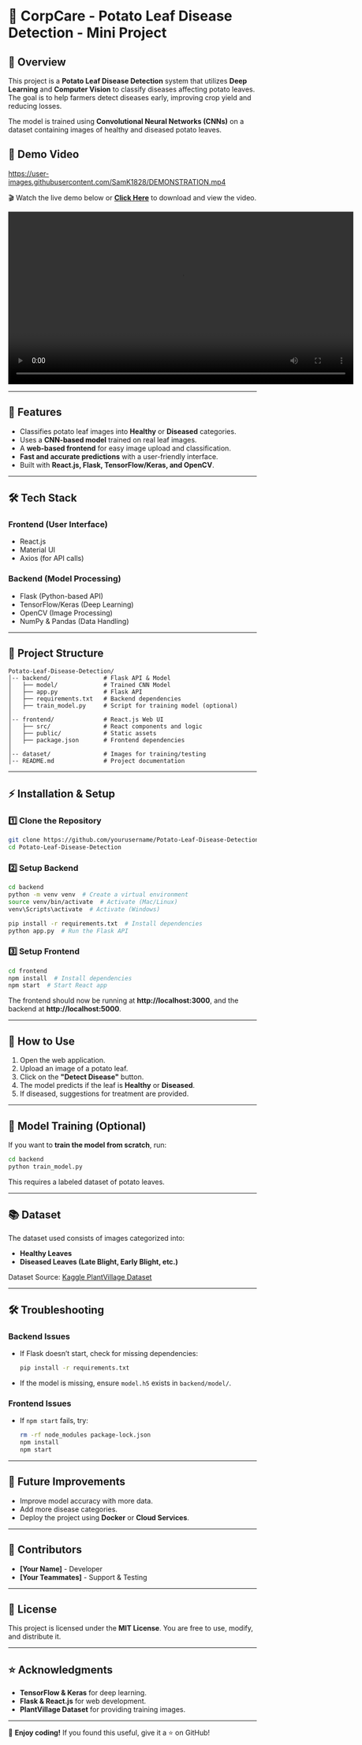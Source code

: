 # 🍃 CorpCare - Potato Leaf Disease Detection - Mini Project

## 📌 Overview
This project is a **Potato Leaf Disease Detection** system that utilizes **Deep Learning** and **Computer Vision** to classify diseases affecting potato leaves. The goal is to help farmers detect diseases early, improving crop yield and reducing losses.

The model is trained using **Convolutional Neural Networks (CNNs)** on a dataset containing images of healthy and diseased potato leaves.

## 🎥 Demo Video  
https://user-images.githubusercontent.com/SamK1828/DEMONSTRATION.mp4

🎬 Watch the live demo below or **[Click Here](demo_video/DEMONSTRATION.mp4)** to download and view the video.  

<video width="700" controls>
  <source src="screenshots/demo.mp4" type="video/mp4">
  Your browser does not support the video tag.
</video>

---

## 🚀 Features
- Classifies potato leaf images into **Healthy** or **Diseased** categories.
- Uses a **CNN-based model** trained on real leaf images.
- A **web-based frontend** for easy image upload and classification.
- **Fast and accurate predictions** with a user-friendly interface.
- Built with **React.js, Flask, TensorFlow/Keras, and OpenCV**.

---

## 🛠️ Tech Stack
### **Frontend (User Interface)**
- React.js
- Material UI
- Axios (for API calls)

### **Backend (Model Processing)**
- Flask (Python-based API)
- TensorFlow/Keras (Deep Learning)
- OpenCV (Image Processing)
- NumPy & Pandas (Data Handling)

---

## 📂 Project Structure
```
Potato-Leaf-Disease-Detection/
│-- backend/               # Flask API & Model
│   ├── model/             # Trained CNN Model
│   ├── app.py             # Flask API
│   ├── requirements.txt   # Backend dependencies
│   ├── train_model.py     # Script for training model (optional)
│
│-- frontend/              # React.js Web UI
│   ├── src/               # React components and logic
│   ├── public/            # Static assets
│   ├── package.json       # Frontend dependencies
│
│-- dataset/               # Images for training/testing
│-- README.md              # Project documentation
```

---

## ⚡ Installation & Setup

### **1️⃣ Clone the Repository**
```sh
git clone https://github.com/yourusername/Potato-Leaf-Disease-Detection.git
cd Potato-Leaf-Disease-Detection
```

### **2️⃣ Setup Backend**
```sh
cd backend
python -m venv venv  # Create a virtual environment
source venv/bin/activate  # Activate (Mac/Linux)
venv\Scripts\activate  # Activate (Windows)

pip install -r requirements.txt  # Install dependencies
python app.py  # Run the Flask API
```

### **3️⃣ Setup Frontend**
```sh
cd frontend
npm install  # Install dependencies
npm start  # Start React app
```

The frontend should now be running at **http://localhost:3000**, and the backend at **http://localhost:5000**.

---

## 🎯 How to Use
1. Open the web application.
2. Upload an image of a potato leaf.
3. Click on the **"Detect Disease"** button.
4. The model predicts if the leaf is **Healthy** or **Diseased**.
5. If diseased, suggestions for treatment are provided.

---

## 🧪 Model Training (Optional)
If you want to **train the model from scratch**, run:
```sh
cd backend
python train_model.py
```
This requires a labeled dataset of potato leaves.

---

## 📚 Dataset
The dataset used consists of images categorized into:
- **Healthy Leaves**
- **Diseased Leaves (Late Blight, Early Blight, etc.)**

Dataset Source: [Kaggle PlantVillage Dataset](https://www.kaggle.com/datasets)

---

## 🛠️ Troubleshooting
### **Backend Issues**
- If Flask doesn’t start, check for missing dependencies:
  ```sh
  pip install -r requirements.txt
  ```
- If the model is missing, ensure `model.h5` exists in `backend/model/`.

### **Frontend Issues**
- If `npm start` fails, try:
  ```sh
  rm -rf node_modules package-lock.json
  npm install
  npm start
  ```

---

## 📌 Future Improvements
- Improve model accuracy with more data.
- Add more disease categories.
- Deploy the project using **Docker** or **Cloud Services**.

---

## 🙌 Contributors
- **[Your Name]** - Developer
- **[Your Teammates]** - Support & Testing

---

## 📜 License
This project is licensed under the **MIT License**. You are free to use, modify, and distribute it.

---

## ⭐ Acknowledgments
- **TensorFlow & Keras** for deep learning.
- **Flask & React.js** for web development.
- **PlantVillage Dataset** for providing training images.

---

🚀 **Enjoy coding!** If you found this useful, give it a ⭐ on GitHub!
```
